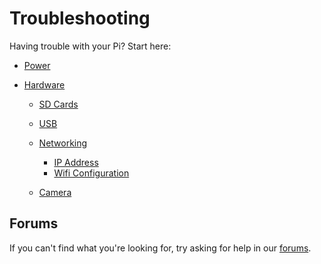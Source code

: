 # Troubleshooting

Having trouble with your Pi? Start here:

- [Power](power.md)

- [Hardware](hardware/README.md)
    - [SD Cards](hardware/sd-cards.md)

    - [USB](hardware/usb.md)

    - [Networking](hardware/networking/README.md)
        - [IP Address](hardware/networking/ip-address.md)
        - [Wifi Configuration](hardware/networking/wifi-config.md)

    - [Camera](hardware/camera.md)
    
## Forums

If you can't find what you're looking for, try asking for help in our [forums](http://www.raspberrypi.org/forums/).
